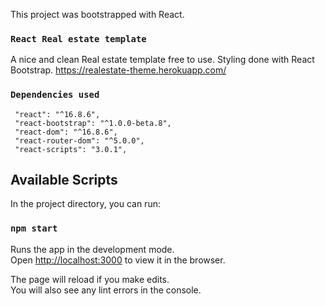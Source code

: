 This project was bootstrapped with React.
### `React Real estate template`
A nice and clean Real estate template free to use. Styling done with React Bootstrap.
https://realestate-theme.herokuapp.com/

### `Dependencies used`

```
 "react": "^16.8.6",
 "react-bootstrap": "^1.0.0-beta.8",
 "react-dom": "^16.8.6",
 "react-router-dom": "^5.0.0",
 "react-scripts": "3.0.1",
```


## Available Scripts

In the project directory, you can run:

### `npm start`

Runs the app in the development mode.<br>
Open [http://localhost:3000](http://localhost:3000) to view it in the browser.

The page will reload if you make edits.<br>
You will also see any lint errors in the console.
